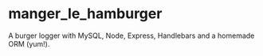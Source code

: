 # manger_le_hamburger
A burger logger with MySQL, Node, Express, Handlebars and a homemade ORM (yum!).
